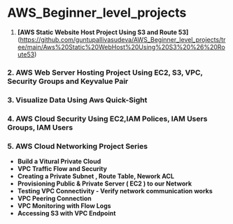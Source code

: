 # AWS_Beginner_level_projects

1. **[AWS Static Website Host Project Using S3 and Route 53]**(https://github.com/guntupallivasudeva/AWS_Beginner_level_projects/tree/main/Aws%20Static%20WebHost%20Using%20S3%20%26%20Route53)

### 2. AWS Web Server Hosting Project Using EC2, S3, VPC, Security Groups and Keyvalue Pair 
### 3. Visualize Data Using Aws Quick-Sight  
### 4. AWS Cloud Security Using EC2,IAM Polices, IAM Users Groups, IAM Users  
### 5. AWS Cloud Networking Project Series    
- **Build a Vitural Private Cloud**  
- **VPC Traffic Flow and Security**
- **Creating a Private Subnet , Route Table, Nework ACL**
- **Provisioning Public & Private Server ( EC2 ) to our Network**
- **Testing VPC Connectivity - Verify network communication works**
- **VPC Peering Connection**
- **VPC Monitoring with Flow Logs**
- **Accessing S3 with VPC Endpoint**
